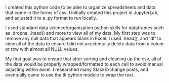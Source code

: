 I created this python code to be able to organize spreadsheets and data that come in the forms of csv.
I initially created this project in JupyterLab, and adjusted it to a .py format to run locally.

I used standard data science/organization python skills for dataframes such as .dropna, .head() and more to view all of my data.
My first step was to remove any null data that appears blank in Excel. I used .head(), and 'df' to view all of the data to ensure I did not accidentally delete data from a colum or row with almost all NULL values.

My first goal was to ensure that after sorting and cleaning up the csv, all of the data would be properly wrapped/formatted to each cell to avoid manual adjusting within excel.
I researched many StackExchange posts, and eventually came to use the tk python module to wrap the text.

